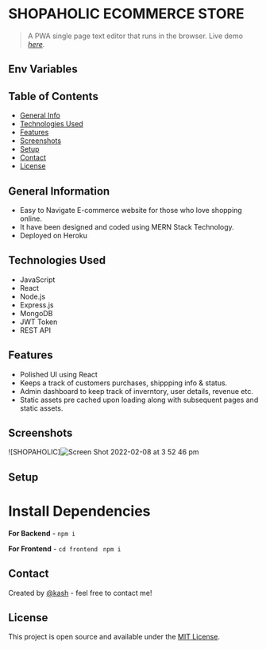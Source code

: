 # SHOPAHOLIC ECOMMERCE STORE

> A PWA single page text editor that runs in the browser.
> Live demo [_here_](https://shopaholic-mern.herokuapp.com/).



## Env Variables

## Table of Contents

- [General Info](#general-information)
- [Technologies Used](#technologies-used)
- [Features](#features)
- [Screenshots](#screenshots)
- [Setup](#setup)
- [Contact](#contact)
- [License](#license)

## General Information

- Easy to Navigate E-commerce website for those who love shopping online. 
- It have been designed and coded using MERN Stack Technology.
- Deployed on Heroku

## Technologies Used

- JavaScript
- React
- Node.js
- Express.js
- MongoDB
- JWT Token
- REST API

## Features

- Polished UI using React
- Keeps a track of customers purchases, shippping info & status. 
- Admin dashboard to keep track of inverntory, user details, revenue etc.
- Static assets pre cached upon loading along with subsequent pages and static assets.

## Screenshots

![SHOPAHOLIC]![Screen Shot 2022-02-08 at 3 52 46 pm](https://user-images.githubusercontent.com/88652187/152920606-7e20ae55-35c8-4d31-be95-efeacd4c26a1.png)

## Setup

# Install Dependencies

**For Backend** - `npm i`

**For Frontend** - `cd frontend` ` npm i`

## Contact

Created by [@kash](https://github.com/kashpateltech) - feel free to contact me!

## License

This project is open source and available under the [MIT License](LICENSE).
